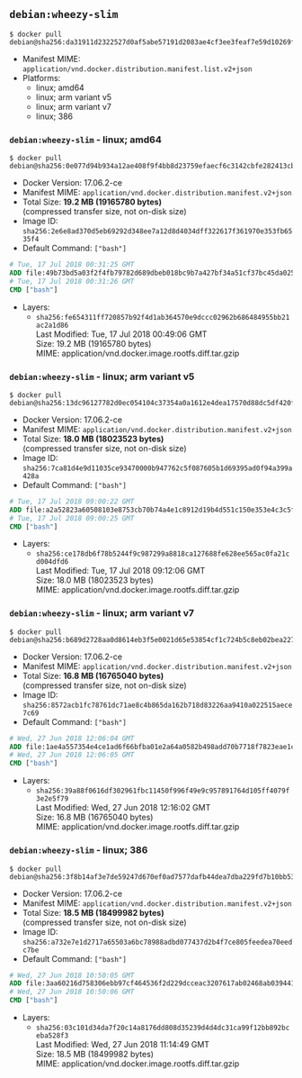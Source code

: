 ## `debian:wheezy-slim`

```console
$ docker pull debian@sha256:da31911d2322527d0af5abe57191d2083ae4cf3ee3feaf7e59d10269fa375124
```

-	Manifest MIME: `application/vnd.docker.distribution.manifest.list.v2+json`
-	Platforms:
	-	linux; amd64
	-	linux; arm variant v5
	-	linux; arm variant v7
	-	linux; 386

### `debian:wheezy-slim` - linux; amd64

```console
$ docker pull debian@sha256:0e077d94b934a12ae408f9f4bb8d23759efaecf6c3142cbfe282413cb271c277
```

-	Docker Version: 17.06.2-ce
-	Manifest MIME: `application/vnd.docker.distribution.manifest.v2+json`
-	Total Size: **19.2 MB (19165780 bytes)**  
	(compressed transfer size, not on-disk size)
-	Image ID: `sha256:2e6e8ad370d5eb69292d348ee7a12d8d4034dff322617f361970e353fb6535f4`
-	Default Command: `["bash"]`

```dockerfile
# Tue, 17 Jul 2018 00:31:25 GMT
ADD file:49b73bd5a03f2f4fb79782d689dbeb018bc9b7a427bf34a51cf37bc45da025eb in / 
# Tue, 17 Jul 2018 00:31:26 GMT
CMD ["bash"]
```

-	Layers:
	-	`sha256:fe654311ff720857b92f4d1ab364570e9dccc02962b686484955bb21ac2a1d86`  
		Last Modified: Tue, 17 Jul 2018 00:49:06 GMT  
		Size: 19.2 MB (19165780 bytes)  
		MIME: application/vnd.docker.image.rootfs.diff.tar.gzip

### `debian:wheezy-slim` - linux; arm variant v5

```console
$ docker pull debian@sha256:13dc96127782d0ec054104c37354a0a1612e4dea17570d88dc5df420fe63d01d
```

-	Docker Version: 17.06.2-ce
-	Manifest MIME: `application/vnd.docker.distribution.manifest.v2+json`
-	Total Size: **18.0 MB (18023523 bytes)**  
	(compressed transfer size, not on-disk size)
-	Image ID: `sha256:7ca81d4e9d11035ce93470000b947762c5f087605b1d69395ad0f94a399a428a`
-	Default Command: `["bash"]`

```dockerfile
# Tue, 17 Jul 2018 09:00:22 GMT
ADD file:a2a52823a60508103e8753cb70b74a4e1c8912d19b4d551c150e353e4c3c5fa9 in / 
# Tue, 17 Jul 2018 09:00:25 GMT
CMD ["bash"]
```

-	Layers:
	-	`sha256:ce178db6f78b5244f9c987299a8818ca127688fe628ee565ac0fa21cd004dfd6`  
		Last Modified: Tue, 17 Jul 2018 09:12:06 GMT  
		Size: 18.0 MB (18023523 bytes)  
		MIME: application/vnd.docker.image.rootfs.diff.tar.gzip

### `debian:wheezy-slim` - linux; arm variant v7

```console
$ docker pull debian@sha256:b689d2728aa0d8614eb3f5e0021d65e53854cf1c724b5c8eb02bea2276edb020
```

-	Docker Version: 17.06.2-ce
-	Manifest MIME: `application/vnd.docker.distribution.manifest.v2+json`
-	Total Size: **16.8 MB (16765040 bytes)**  
	(compressed transfer size, not on-disk size)
-	Image ID: `sha256:8572acb1fc78761dc71ae8c4b865da162b718d83226aa9410a022515aece7c69`
-	Default Command: `["bash"]`

```dockerfile
# Wed, 27 Jun 2018 12:06:04 GMT
ADD file:1ae4a557354e4ce1ad6f66bfba01e2a64a0582b498add70b7718f7823eae1c80 in / 
# Wed, 27 Jun 2018 12:06:05 GMT
CMD ["bash"]
```

-	Layers:
	-	`sha256:39a88f0616df302961fbc11450f996f49e9c957891764d105ff4079f3e2e5f79`  
		Last Modified: Wed, 27 Jun 2018 12:16:02 GMT  
		Size: 16.8 MB (16765040 bytes)  
		MIME: application/vnd.docker.image.rootfs.diff.tar.gzip

### `debian:wheezy-slim` - linux; 386

```console
$ docker pull debian@sha256:3f8b14af3e7de59247d670ef0ad7577dafb44dea7dba229fd7b10bb53c131538
```

-	Docker Version: 17.06.2-ce
-	Manifest MIME: `application/vnd.docker.distribution.manifest.v2+json`
-	Total Size: **18.5 MB (18499982 bytes)**  
	(compressed transfer size, not on-disk size)
-	Image ID: `sha256:a732e7e1d2717a65503a6bc78988adbd077437d2b4f7ce805feedea70eedc7be`
-	Default Command: `["bash"]`

```dockerfile
# Wed, 27 Jun 2018 10:50:05 GMT
ADD file:3aa60216d758306ebb97cf464536f2d229dcceac3207617ab02468ab0394410d in / 
# Wed, 27 Jun 2018 10:50:06 GMT
CMD ["bash"]
```

-	Layers:
	-	`sha256:03c101d34da7f20c14a8176dd808d35239d4d4dc31ca99f12bb892bceba528f3`  
		Last Modified: Wed, 27 Jun 2018 11:14:49 GMT  
		Size: 18.5 MB (18499982 bytes)  
		MIME: application/vnd.docker.image.rootfs.diff.tar.gzip
